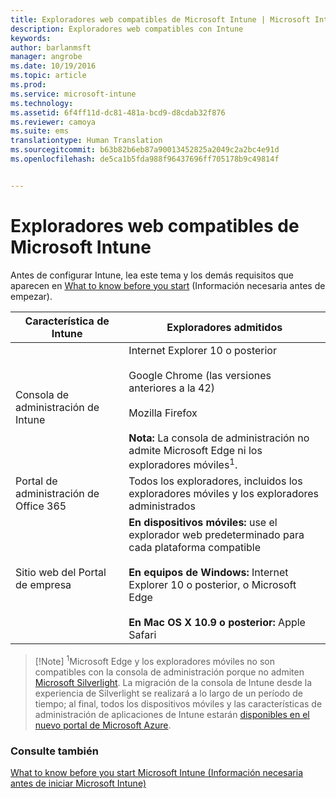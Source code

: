 ```yaml
---
title: Exploradores web compatibles de Microsoft Intune | Microsoft Intune
description: Exploradores web compatibles con Intune
keywords: 
author: barlanmsft
manager: angrobe
ms.date: 10/19/2016
ms.topic: article
ms.prod: 
ms.service: microsoft-intune
ms.technology: 
ms.assetid: 6f4ff11d-dc81-481a-bcd9-d8cdab32f876
ms.reviewer: camoya
ms.suite: ems
translationtype: Human Translation
ms.sourcegitcommit: b63b82b6eb87a90013452825a2049c2a2bc4e91d
ms.openlocfilehash: de5ca1b5fda988f96437696ff705178b9c49814f


---
```


# Exploradores web compatibles de Microsoft Intune

Antes de configurar Intune, lea este tema y los demás requisitos que aparecen en [What to know before you start](what-to-know-before-you-start-microsoft-intune.md) (Información necesaria antes de empezar).

|Característica de Intune |Exploradores admitidos|
|---------|---------|
|Consola de administración de Intune     |  Internet Explorer 10 o posterior<br /><br />Google Chrome (las versiones anteriores a la 42)<br /><br />Mozilla Firefox <br /><br />**Nota:** La consola de administración no admite Microsoft Edge ni los exploradores móviles<sup>1</sup>.                      
|Portal de administración de Office 365     |Todos los exploradores, incluidos los exploradores móviles y los exploradores administrados  |
|Sitio web del Portal de empresa     |**En dispositivos móviles:** use el explorador web predeterminado para cada plataforma compatible   <br /><br />**En equipos de Windows:** Internet Explorer 10 o posterior, o Microsoft Edge<br /><br />**En Mac OS X 10.9 o posterior:** Apple Safari    |

> [!Note] <sup>1</sup>Microsoft Edge y los exploradores móviles no son compatibles con la consola de administración porque no admiten [Microsoft Silverlight](https://msdn.microsoft.com/en-us/library/cc838158(v=vs.95).aspx). La migración de la consola de Intune desde la experiencia de Silverlight se realizará a lo largo de un período de tiempo; al final, todos los dispositivos móviles y las características de administración de aplicaciones de Intune estarán [disponibles en el nuevo portal de Microsoft Azure](https://blogs.technet.microsoft.com/enterprisemobility/2015/11/17/enhancing-managed-mobile-productivity/).

### Consulte también
[What to know before you start Microsoft Intune (Información necesaria antes de iniciar Microsoft Intune)](what-to-know-before-you-start-microsoft-intune.md)



<!--HONumber=Oct16_HO3-->


